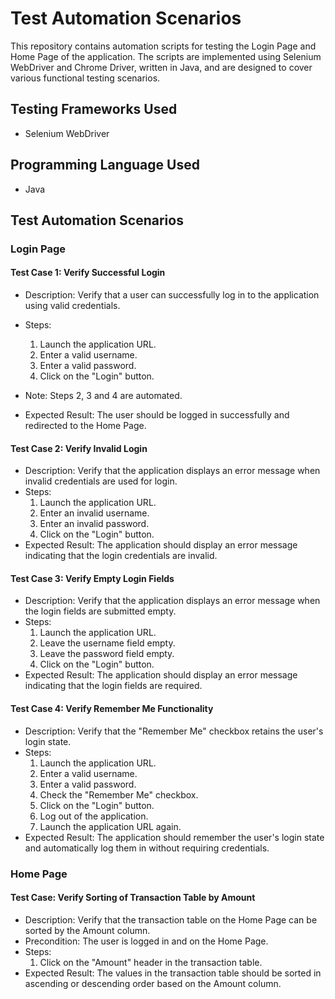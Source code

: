 # Test Automation Scenarios

This repository contains automation scripts for testing the Login Page and Home Page of the application. The scripts are implemented using Selenium WebDriver and Chrome Driver, written in Java, and are designed to cover various functional testing scenarios.

## Testing Frameworks Used

- Selenium WebDriver

## Programming Language Used

- Java


## Test Automation Scenarios

### Login Page

#### Test Case 1: Verify Successful Login
- Description: Verify that a user can successfully log in to the application using valid credentials.
- Steps:
  1. Launch the application URL.
  2. Enter a valid username.
  3. Enter a valid password.
  4. Click on the "Login" button.

- Note: Steps 2, 3 and 4 are automated.
- Expected Result: The user should be logged in successfully and redirected to the Home Page.

#### Test Case 2: Verify Invalid Login
- Description: Verify that the application displays an error message when invalid credentials are used for login.
- Steps:
  1. Launch the application URL.
  2. Enter an invalid username.
  3. Enter an invalid password.
  4. Click on the "Login" button.
- Expected Result: The application should display an error message indicating that the login credentials are invalid.

#### Test Case 3: Verify Empty Login Fields
- Description: Verify that the application displays an error message when the login fields are submitted empty.
- Steps:
  1. Launch the application URL.
  2. Leave the username field empty.
  3. Leave the password field empty.
  4. Click on the "Login" button.
- Expected Result: The application should display an error message indicating that the login fields are required.

#### Test Case 4: Verify Remember Me Functionality
- Description: Verify that the "Remember Me" checkbox retains the user's login state.
- Steps:
  1. Launch the application URL.
  2. Enter a valid username.
  3. Enter a valid password.
  4. Check the "Remember Me" checkbox.
  5. Click on the "Login" button.
  6. Log out of the application.
  7. Launch the application URL again.
- Expected Result: The application should remember the user's login state and automatically log them in without requiring credentials.

### Home Page

#### Test Case: Verify Sorting of Transaction Table by Amount
- Description: Verify that the transaction table on the Home Page can be sorted by the Amount column.
- Precondition: The user is logged in and on the Home Page.
- Steps:
  1. Click on the "Amount" header in the transaction table.
- Expected Result: The values in the transaction table should be sorted in ascending or descending order based on the Amount column.

